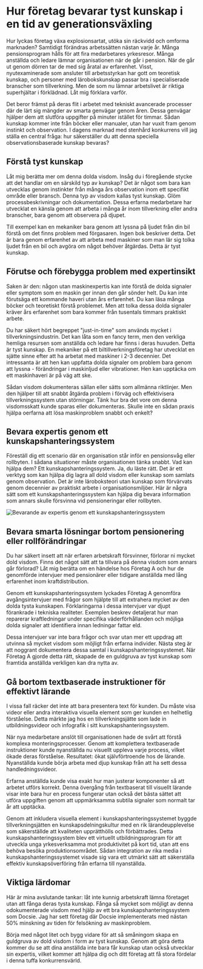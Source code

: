 # Hur företag bevarar tyst kunskap i en tid av generationsväxling

Hur lyckas företag växa explosionsartat, utöka sin räckvidd och omforma marknaden? Samtidigt förändras arbetssätten nästan varje år. Många pensionsprogram hålls för att fira medarbetares yrkesresor. Många anställda och ledare lämnar organisationen när de går i pension. När de går ut genom dörren tar de med sig åratal av erfarenhet. Visst, nyutexaminerade som ansluter till arbetsstyrkan har gott om teoretisk kunskap, och personer med lärobokskunskap passar bra i specialiserade branscher som tillverkning. Men de som nu lämnar arbetslivet är riktiga superhjältar i förklädnad. Låt mig förklara varför.

Det beror främst på deras flit i arbetet med tekniskt avancerade processer där de lärt sig mängder av smarta genvägar genom åren. Dessa genvägar hjälper dem att slutföra uppgifter på minuter istället för timmar. Sådan kunskap kommer inte från böcker eller manualer, utan har vuxit fram genom instinkt och observation. I dagens marknad med stenhård konkurrens vill jag ställa en central fråga: hur säkerställer du att denna speciella observationsbaserade kunskap bevaras?

## Förstå tyst kunskap

Låt mig berätta mer om denna dolda visdom. Insåg du i föregående stycke att det handlar om en särskild typ av kunskap? Det är något som bara kan utvecklas genom instinkter från många års observation inom ett specifikt område eller bransch. Denna typ av visdom kallas tyst kunskap. Glöm processbeskrivningar och dokumentation. Dessa erfarna medarbetare har utvecklat en känsla genom att arbeta i många år inom tillverkning eller andra branscher, bara genom att observera på djupet. 

Till exempel kan en mekaniker bara genom att lyssna på ljudet från din bil förstå om det finns problem med förgasaren. Ingen bok beskriver detta. Det är bara genom erfarenhet av att arbeta med maskiner som man lär sig tolka ljudet från en bil och avgöra om något behöver åtgärdas. Detta är tyst kunskap.

## Förutse och förebygga problem med expertinsikt

Saken är den: någon utan maskinexpertis kan inte förstå de dolda signaler eller symptom som en maskin ger innan den går sönder helt. Du kan inte förutsäga ett kommande haveri utan års erfarenhet. Du kan läsa många böcker och teoretiskt förstå problemet. Men att tolka dessa dolda signaler kräver års erfarenhet som bara kommer från tusentals timmars praktiskt arbete.

Du har säkert hört begreppet "just-in-time" som används mycket i tillverkningsindustrin. Det kan låta som en fancy term, men den verkliga hemliga resursen som anställda och ledare har finns i deras huvuden. Detta är tyst kunskap. En mekaniker på ett biltillverkningsföretag har utvecklat en sjätte sinne efter att ha arbetat med maskiner i 2-3 decennier. Det intressanta är att hen kan uppfatta dolda signaler om problem bara genom att lyssna - förändringar i maskinljud eller vibrationer. Hen kan upptäcka om ett maskinhaveri är på väg att ske.

Sådan visdom dokumenteras sällan eller sätts som allmänna riktlinjer. Men den hjälper till att snabbt åtgärda problem i förväg och effektivisera tillverkningssystem utan störningar. Tänk hur bra det vore om denna visdomsskatt kunde sparas eller dokumenteras. Skulle inte en sådan praxis hjälpa oerfarna att lösa maskinproblem snabbt och enkelt?

## Bevara expertis genom ett kunskapshanteringssystem

Föreställ dig ett scenario där en organisation står inför en pensionsvåg eller rollbyten. I sådana situationer måste organisationen tänka snabbt. Vad kan hjälpa dem? Ett kunskapshanteringssystem. Ja, du läste rätt. Det är ett verktyg som kan hjälpa dig lagra all dold visdom eller kunskap som samlats genom observation. Det är inte läroboksteori utan kunskap som förvärvats genom decennier av praktiskt arbete i organisationsmiljöer. Här är några sätt som ett kunskapshanteringssystem kan hjälpa dig bevara information som annars skulle försvinna vid pensioneringar eller rollbyten.

![Bevarande av expertis genom ett kunskapshanteringssystem](https://cdn.docsie.io/workspace_PfNzfGj3YfKKtTO4T/doc_hyOyyoFNExMH5yxZ2/file_SkV94eJ5Z2aLeWqUT/appdocsieio_organization_likalo_stanley_global_enterprises_4k_3_ff818f9b-f1ad-1e18-cd68-372c40ff2be1.png "Bevarande av expertis genom ett kunskapshanteringssystem")

## Bevara smarta lösningar bortom pensionering eller rollförändringar

Du har säkert insett att när erfaren arbetskraft försvinner, förlorar ni mycket dold visdom. Finns det något sätt att ta tillvara på denna visdom som annars går förlorad? Låt mig berätta om en händelse hos Företag A och hur de genomförde intervjuer med pensionärer eller tidigare anställda med lång erfarenhet inom kraftdistribution.

Genom ett kunskapshanteringssystem lyckades Företag A genomföra avgångsintervjuer med frågor som hjälpte till att extrahera mycket av den dolda tysta kunskapen. Förklaringarna i dessa intervjuer var djupt förankrade i tekniska realiteter. Exemplen beskrev detaljerat hur man reparerar kraftledningar under specifika väderförhållanden och möjliga dolda signaler att identifiera innan ledningar fattar eld.

Dessa intervjuer var inte bara frågor och svar utan mer ett uppdrag att utvinna så mycket visdom som möjligt från erfarna individer. Nästa steg är att noggrant dokumentera dessa samtal i kunskapshanteringssystemet. När Företag A gjorde detta rätt, skapade de en guldgruva av tyst kunskap som framtida anställda verkligen kan dra nytta av.

## Gå bortom textbaserade instruktioner för effektivt lärande

I vissa fall räcker det inte att bara presentera text för kunden. Du måste visa videor eller andra interaktiva visuella element som ger kunden en helhetlig förståelse. Detta märkte jag hos en tillverkningsjätte som lade in utbildningsvideor och infografik i sitt kunskapshanteringssystem.

När nya medarbetare anslöt till organisationen hade de svårt att förstå komplexa monteringsprocesser. Genom att komplettera textbaserade instruktioner kunde nyanställda nu visuellt uppleva varje process, vilket ökade deras förståelse. Resultatet: ökat självförtroende hos de lärande. Nyanställda kunde börja arbeta med djup kunskap från att ha sett dessa handledningsvideor.

Erfarna anställda kunde visa exakt hur man justerar komponenter så att arbetet utförs korrekt. Denna övergång från textbaserat till visuellt lärande visar inte bara hur en process fungerar utan också det bästa sättet att utföra uppgiften genom att uppmärksamma subtila signaler som normalt tar år att upptäcka.

Genom att inkludera visuella element i kunskapshanteringssystemet byggde tillverkningsjätten en kunskapsdelningskultur med en rik lärandeupplevelse som säkerställde att kvaliteten upprätthölls och förbättrades. Detta kunskapshanteringssystem blev ett virtuellt utbildningsprogram för att utveckla unga yrkesverksamma mot produktivitet på kort tid, utan att ens behöva besöka produktionsområdet. Sådan integration av rika media i kunskapshanteringssystemet visade sig vara ett utmärkt sätt att säkerställa effektiv kunskapsöverföring från erfarna till nyanställda.

## Viktiga lärdomar

Här är mina avslutande tankar: låt inte kunnig arbetskraft lämna företaget utan att fånga deras tysta kunskap. Fånga så mycket som möjligt av denna odokumenterade visdom med hjälp av ett bra kunskapshanteringssystem som Docsie. Jag har sett företag där Docsie implementerats med nästan 50% minskning av tiden för felsökning av maskinproblem.

Börja med något litet och bygg vidare för att så småningom skapa en guldgruva av dold visdom i form av tyst kunskap. Genom att göra detta kommer du se att dina anställda inte bara får kunskap utan också utvecklar sin expertis, vilket kommer att hjälpa dig och ditt företag att få stora fördelar i denna tuffa konkurrensvärld.